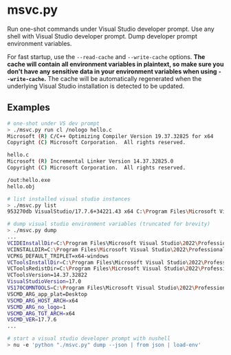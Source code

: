 # msvc.py
Run one-shot commands under Visual Studio developer prompt. Use any shell with Visual Studio developer prompt. Dump developer prompt environment variables.

For fast startup, use the `--read-cache` and `--write-cache` options. **The cache will contain all environment variables in plaintext, so make sure you don't have any sensitive data in your environment variables when using `--write-cache`.** The cache will be automatically regenerated when the underlying Visual Studio installation is detected to be updated.

## Examples
```bash
# one-shot under VS dev prompt
> ./msvc.py run cl /nologo hello.c
Microsoft (R) C/C++ Optimizing Compiler Version 19.37.32825 for x64
Copyright (C) Microsoft Corporation.  All rights reserved.

hello.c
Microsoft (R) Incremental Linker Version 14.37.32825.0
Copyright (C) Microsoft Corporation.  All rights reserved.

/out:hello.exe
hello.obj
```

```bash
# list installed visual studio instances
> ./msvc.py list
953270db VisualStudio/17.7.6+34221.43 x64 C:\Program Files\Microsoft Visual Studio\2022\Professional
```

```bash
# dump visual studio environment variables (truncated for brevity)
> ./msvc.py dump
...
VCIDEInstallDir=C:\Program Files\Microsoft Visual Studio\2022\Professional\Common7\IDE\VC\
VCINSTALLDIR=C:\Program Files\Microsoft Visual Studio\2022\Professional\VC\
VCPKG_DEFAULT_TRIPLET=x64-windows
VCToolsInstallDir=C:\Program Files\Microsoft Visual Studio\2022\Professional\VC\Tools\MSVC\14.37.32822\
VCToolsRedistDir=C:\Program Files\Microsoft Visual Studio\2022\Professional\VC\Redist\MSVC\14.36.32532\
VCToolsVersion=14.37.32822
VisualStudioVersion=17.0
VS170COMNTOOLS=C:\Program Files\Microsoft Visual Studio\2022\Professional\Common7\Tools\
VSCMD_ARG_app_plat=Desktop
VSCMD_ARG_HOST_ARCH=x64
VSCMD_ARG_no_logo=1
VSCMD_ARG_TGT_ARCH=x64
VSCMD_VER=17.7.6
...
```

```bash
# start a visual studio developer prompt with nushell
> nu -e 'python "./msvc.py" dump --json | from json | load-env'
```

